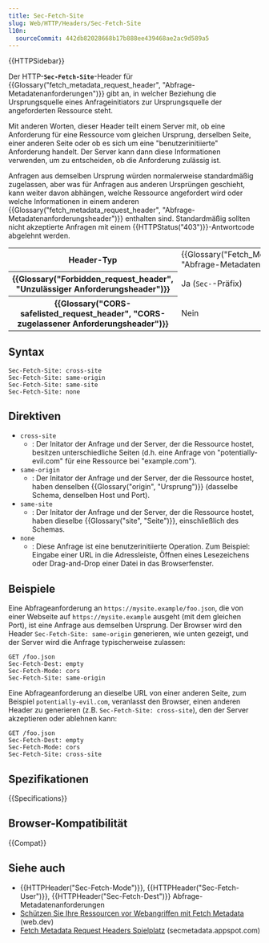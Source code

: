 ```yaml
---
title: Sec-Fetch-Site
slug: Web/HTTP/Headers/Sec-Fetch-Site
l10n:
  sourceCommit: 442db82028668b17b888ee439468ae2ac9d589a5
---
```


{{HTTPSidebar}}

Der HTTP-**`Sec-Fetch-Site`**-Header für {{Glossary("fetch_metadata_request_header", "Abfrage-Metadatenanforderungen")}} gibt an, in welcher Beziehung die Ursprungsquelle eines Anfrageinitiators zur Ursprungsquelle der angeforderten Ressource steht.

Mit anderen Worten, dieser Header teilt einem Server mit, ob eine Anforderung für eine Ressource vom gleichen Ursprung, derselben Seite, einer anderen Seite oder ob es sich um eine "benutzerinitiierte" Anforderung handelt. Der Server kann dann diese Informationen verwenden, um zu entscheiden, ob die Anforderung zulässig ist.

Anfragen aus demselben Ursprung würden normalerweise standardmäßig zugelassen, aber was für Anfragen aus anderen Ursprüngen geschieht, kann weiter davon abhängen, welche Ressource angefordert wird oder welche Informationen in einem anderen {{Glossary("fetch_metadata_request_header", "Abfrage-Metadatenanforderungsheader")}} enthalten sind. Standardmäßig sollten nicht akzeptierte Anfragen mit einem {{HTTPStatus("403")}}-Antwortcode abgelehnt werden.

<table class="properties">
  <tbody>
    <tr>
      <th scope="row">Header-Typ</th>
      <td>{{Glossary("Fetch_Metadata_Request_Header", "Abfrage-Metadatenanforderungsheader")}}</td>
    </tr>
    <tr>
      <th scope="row">{{Glossary("Forbidden_request_header", "Unzulässiger Anforderungsheader")}}</th>
      <td>Ja (<code>Sec-</code>-Präfix)</td>
    </tr>
    <tr>
      <th scope="row">
        {{Glossary("CORS-safelisted_request_header", "CORS-zugelassener Anforderungsheader")}}
      </th>
      <td>Nein</td>
    </tr>
  </tbody>
</table>

## Syntax

```http
Sec-Fetch-Site: cross-site
Sec-Fetch-Site: same-origin
Sec-Fetch-Site: same-site
Sec-Fetch-Site: none
```

## Direktiven

- `cross-site`
  - : Der Initator der Anfrage und der Server, der die Ressource hostet, besitzen unterschiedliche Seiten (d.h. eine Anfrage von "potentially-evil.com" für eine Ressource bei "example.com").
- `same-origin`
  - : Der Initator der Anfrage und der Server, der die Ressource hostet, haben denselben {{Glossary("origin", "Ursprung")}} (dasselbe Schema, denselben Host und Port).
- `same-site`
  - : Der Initator der Anfrage und der Server, der die Ressource hostet, haben dieselbe {{Glossary("site", "Seite")}}, einschließlich des Schemas.
- `none`
  - : Diese Anfrage ist eine benutzerinitiierte Operation. Zum Beispiel: Eingabe einer URL in die Adressleiste, Öffnen eines Lesezeichens oder Drag-and-Drop einer Datei in das Browserfenster.

## Beispiele

Eine Abfrageanforderung an `https://mysite.example/foo.json`, die von einer Webseite auf `https://mysite.example` ausgeht (mit dem gleichen Port), ist eine Anfrage aus demselben Ursprung.
Der Browser wird den Header `Sec-Fetch-Site: same-origin` generieren, wie unten gezeigt, und der Server wird die Anfrage typischerweise zulassen:

```http
GET /foo.json
Sec-Fetch-Dest: empty
Sec-Fetch-Mode: cors
Sec-Fetch-Site: same-origin
```

Eine Abfrageanforderung an dieselbe URL von einer anderen Seite, zum Beispiel `potentially-evil.com`, veranlasst den Browser, einen anderen Header zu generieren (z.B. `Sec-Fetch-Site: cross-site`), den der Server akzeptieren oder ablehnen kann:

```http
GET /foo.json
Sec-Fetch-Dest: empty
Sec-Fetch-Mode: cors
Sec-Fetch-Site: cross-site
```

## Spezifikationen

{{Specifications}}

## Browser-Kompatibilität

{{Compat}}

## Siehe auch

- {{HTTPHeader("Sec-Fetch-Mode")}}, {{HTTPHeader("Sec-Fetch-User")}}, {{HTTPHeader("Sec-Fetch-Dest")}} Abfrage-Metadatenanforderungen
- [Schützen Sie Ihre Ressourcen vor Webangriffen mit Fetch Metadata](https://web.dev/articles/fetch-metadata) (web.dev)
- [Fetch Metadata Request Headers Spielplatz](https://secmetadata.appspot.com/) (secmetadata.appspot.com)
